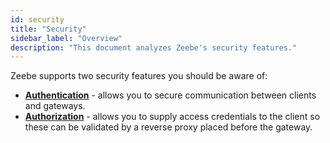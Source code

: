 ```yaml
---
id: security
title: "Security"
sidebar_label: "Overview"
description: "This document analyzes Zeebe's security features."
---
```


Zeebe supports two security features you should be aware of:

- **[Authentication](../authentication)** - allows you to secure communication between clients and gateways.
- **[Authorization](../authorization)** - allows you to supply access credentials to the client so these can be validated by a reverse proxy placed before the gateway.

